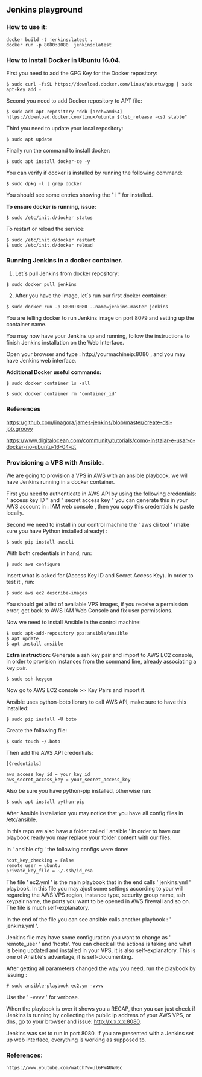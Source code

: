## Jenkins playground

### How to use it:

```
docker build -t jenkins:latest .
docker run -p 8080:8080  jenkins:latest 
```

### How to install Docker in Ubuntu 16.04.

First you need to add the GPG Key for the Docker repository:

```
$ sudo curl -fsSL https://download.docker.com/linux/ubuntu/gpg | sudo apt-key add -
```

Second you need to add Docker repository to APT file:

```
$ sudo add-apt-repository "deb [arch=amd64] https://download.docker.com/linux/ubuntu $(lsb_release -cs) stable"
```

Third you need to update your local repository:

```
$ sudo apt update
``` 

Finally run the command to install docker:

```
$ sudo apt install docker-ce -y
```

You can verify if docker is installed by running the following command:

```
$ sudo dpkg -l | grep docker
```

You should see some entries showing the " i " for installed. 

**To ensure docker is running, issue:**

```
$ sudo /etc/init.d/docker status
```

To restart or reload the service:

```
$ sudo /etc/init.d/docker restart
$ sudo /etc/init.d/docker reload
```

### Running  Jenkins in a docker container.

1) Let´s pull Jenkins from docker repository:

```
$ sudo docker pull jenkins
```

2) After you have the image, let´s run our first docker container:

```
$ sudo docker run -p 8080:8080 --name=jenkins-master jenkins
```

You are telling docker to run Jenkins image on port 8079 and setting up the container name. 

You may now have your Jenkins up and running, follow the instructions to finish Jenkins installation on the Web Interface.

Open your browser and type : http://yourmachineip:8080 , and you may have Jenkins web interface. 


**Additional Docker useful commands:**

```
$ sudo docker container ls -all

$ sudo docker container rm "container_id"

```  


### References

https://github.com/linagora/james-jenkins/blob/master/create-dsl-job.groovy

https://www.digitalocean.com/community/tutorials/como-instalar-e-usar-o-docker-no-ubuntu-16-04-pt


### Provisioning a VPS with Ansible.

We are going to provision a VPS in AWS with an ansible playbook, we will have Jenkins running in a docker container. 

First you need to authenticate in AWS API by using the following credentials: " access key ID " and " secret access key " you can generate this in your AWS account in : IAM web console , then you copy this credentials to paste locally. 

Second  we need to install in our control machine the ' aws cli tool ' (make sure you have Python installed already) :

``` 
$ sudo pip install awscli
``` 

With both credentials in hand, run:

```
$ sudo aws configure
```

Insert what is asked for (Access Key ID and Secret Access Key). In order to test it , run:

```
$ sudo aws ec2 describe-images
``` 

You should get a list of available VPS images, if you receive a permission error, get back to AWS IAM Web Console and fix user permissions. 


Now we need to install Ansible in the control machine:

```
$ sudo apt-add-repository ppa:ansible/ansible
$ apt update
$ apt install ansible
```

**Extra instruction:**
Generate a ssh key pair and import to AWS EC2 console, in order to provision instances from the command line, already associating a key pair.

```
$ sudo ssh-keygen
```
Now go to AWS EC2 console >> Key Pairs and import it.

Ansible uses python-boto library to call AWS API, make sure to have this installed:

```
$ sudo pip install -U boto
```
Create the following file:

```
$ sudo touch ~/.boto

``` 
Then add the AWS API credentials:

```
[Credentials]

aws_access_key_id = your_key_id
aws_secret_access_key = your_secret_access_key
```

Also be sure you have python-pip installed, otherwise run:
```
$ sudo apt install python-pip
```

After Ansible installation you may notice that you have all config files in /etc/ansible.

In this repo we also have a folder called ' ansible ' in order to have our playbook ready you may replace your folder content with our files.

In ' ansible.cfg ' the following configs were done:

```
host_key_checking = False
remote_user = ubuntu
private_key_file = ~/.ssh/id_rsa
```

The file ' ec2.yml ' is the main playbook that in the end calls ' jenkins.yml ' playbook. In this file you may ajust some settings according to your will regarding the AWS VPS region, instance type, security group name, ssh keypair name, the ports you want to be opened in AWS firewall and so on. The file is much self-explanatory.

In the end of the file you can see ansible calls another playbook : ' jenkins.yml '.

Jenkins file may have some configuration you want to change as ' remote_user ' and 'hosts'. You can check all the actions is taking and what is being updated and installed in your VPS, it is also self-explanatory. This is one of Ansible's advantage, it is self-documenting. 


After getting all parameters changed the way you need, run the playbook by issuing :

```
# sudo ansible-playbook ec2.ym -vvvv
```

Use the ' -vvvv ' for verbose.

When the playbook is over it shows you a RECAP, then you can just check if Jenkins is running by collecting the public ip address of your AWS VPS, or dns, go to your browser and issue: http://x.x.x.x:8080.

Jenkins was set to run in port 8080. If you are presented with a Jenkins set up web interface, everything is working as supposed to. 


### References:

```
https://www.youtube.com/watch?v=Ul6FW4UANGc
```

